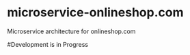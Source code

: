 # microservice-onlineshop.com
 Microservice architecture for onlineshop.com

#Development is in Progress

